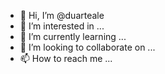 - 👋 Hi, I’m @duarteale
- 👀 I’m interested in ...
- 🌱 I’m currently learning ...
- 💞️ I’m looking to collaborate on ...
- 📫 How to reach me ...

<!---
duarteale/duarteale is a ✨ special ✨ repository because its `README.md` (this file) appears on your GitHub profile.
You can click the Preview link to take a look at your changes.
--->
